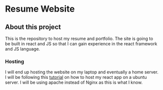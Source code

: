 # Resume Website
## About this project
This is the repository to host my resume and portfolio. The site is going to be built in react and JS so that I can gain experience in the react framework and JS language. 

### Hosting
I will end up hosting the website on my laptop and eventually a home server.
I will be following this [tutorial](https://www.digitalocean.com/community/tutorials/deploy-react-application-with-nginx-on-ubuntu) on how to host my react app on a ubuntu server. I will be using apache instead of Nginx as this is what I know.
